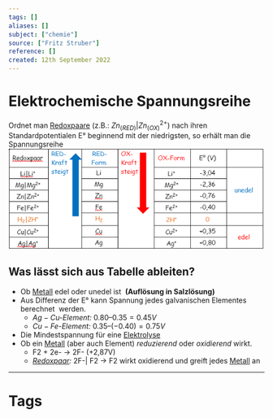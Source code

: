 ```yaml
---
tags: []
aliases: []
subject: ["chemie"]
source: ["Fritz Struber"]
reference: []
created: 12th September 2022
---
```


# Elektrochemische Spannungsreihe
Ordnet man [Redoxpaare](Oxidation%20und%20Reduktion.md) (z.B.: $Zn_{(RED)}|Zn^{2+}_{(OX)}$) nach ihren Standardpotentialen E° beginnend mit der niedrigsten, so erhält man die Spannungsreihe
![800](assets/redoxpaare.png)

## Was lässt sich aus Tabelle ableiten? 
-  Ob [Metall](Metallbindung.md) edel oder unedel ist  **(Auflösung in Salzlösung)** 
-  Aus Differenz der E° kann Spannung jedes galvanischen Elementes berechnet  werden.
	- *$Ag-Cu$-Element:* $0.80 – 0.35 = 0.45V$
	- *$Cu-Fe$-Element:* $0.35 – (-0.40) = 0.75V$
-  Die Mindestspannung für eine [Elektrolyse](Elektrochemie.md) 
-  Ob ein [Metall](Metallbindung.md) (aber auch Element) *reduzierend* oder *oxidierend* wirkt.
	- F2 + 2e- → 2F- (+2,87V)
	- *[Redoxpaar](Oxidation%20und%20Reduktion.md):* 2F-| F2 → F2 wirkt oxidierend und greift jedes [Metall](Metallbindung.md) an



---
# Tags